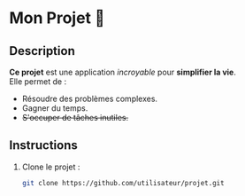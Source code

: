 # Mon Projet 🚀

## Description
**Ce projet** est une application *incroyable* pour **simplifier la vie**.  
Elle permet de :
- Résoudre des problèmes complexes.
- Gagner du temps.
- ~~S'occuper de tâches inutiles.~~

## Instructions
1. Clone le projet :
   ```bash
   git clone https://github.com/utilisateur/projet.git

